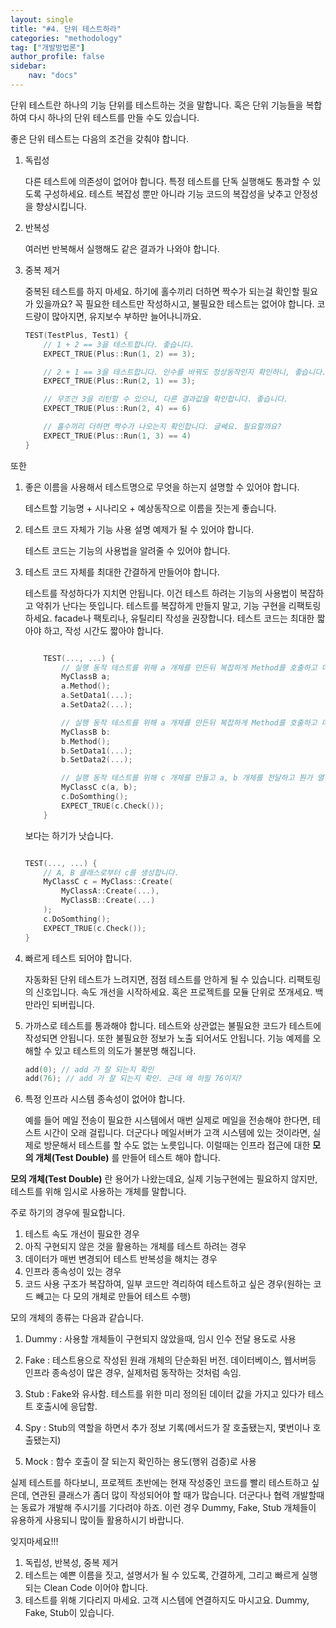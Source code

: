 ```yaml
---
layout: single
title: "#4. 단위 테스트하라"
categories: "methodology"
tag: ["개발방법론"]
author_profile: false
sidebar: 
    nav: "docs"
---
```


단위 테스트란 하나의 기능 단위를 테스트하는 것을 말합니다. 혹은 단위 기능들을 복합하여 다시 하나의 단위 테스트를 만들 수도 있습니다.

좋은 단위 테스트는 다음의 조건을 갖춰야 합니다.

1. 독립성

    다른 테스트에 의존성이 없어야 합니다. 특정 테스트를 단독 실행해도 통과할 수 있도록 구성하세요. 테스트 복잡성 뿐만 아니라 기능 코드의 복잡성을 낮추고 안정성을 향상시킵니다.

2. 반복성

    여러번 반복해서 실행해도 같은 결과가 나와야 합니다.

3. 중복 제거

    중복된 테스트를 하지 마세요. 하기에 홀수끼리 더하면 짝수가 되는걸 확인할 필요가 있을까요? 꼭 필요한 테스트만 작성하시고, 불필요한 테스트는 없어야 합니다. 코드량이 많아지면, 유지보수 부하만 늘어나니까요.

    ```cpp
    TEST(TestPlus, Test1) {
        // 1 + 2 == 3을 테스트합니다. 좋습니다. 
        EXPECT_TRUE(Plus::Run(1, 2) == 3); 

        // 2 + 1 == 3을 테스트합니다. 인수를 바꿔도 정상동작인지 확인하니, 좋습니다. 
        EXPECT_TRUE(Plus::Run(2, 1) == 3); 

        // 무조건 3을 리턴할 수 있으니, 다른 결과값을 확인합니다. 좋습니다. 
        EXPECT_TRUE(Plus::Run(2, 4) == 6)    

        // 홀수끼리 더하면 짝수가 나오는지 확인합니다. 글쎄요. 필요할까요? 
        EXPECT_TRUE(Plus::Run(1, 3) == 4)
    }    
    ```
    
또한

1. 좋은 이름을 사용해서 테스트명으로 무엇을 하는지 설명할 수 있어야 합니다.

    테스트할 기능명 + 시나리오 + 예상동작으로 이름을 짓는게 좋습니다.

2. 테스트 코드 자체가 기능 사용 설명 예제가 될 수 있어야 합니다.

    테스트 코드는 기능의 사용법을 알려줄 수 있어야 합니다.

3. 테스트 코드 자체를 최대한 간결하게 만들어야 합니다. 

    테스트를 작성하다가 지치면 안됩니다. 이건 테스트 하려는 기능의 사용법이 복잡하고 악취가 난다는 뜻입니다. 테스트를 복잡하게 만들지 말고, 기능 구현을 리팩토링 하세요. facade나 팩토리나, 유틸리티 작성을 권장합니다.
    테스트 코드는 최대한 짧아야 하고, 작성 시간도 짧아야 합니다.

    ```cpp

        TEST(..., ...) {
            // 실행 동작 테스트를 위해 a 개체를 만든뒤 복잡하게 Method를 호출하고 데이터를 설정합니다.
            MyClassB a; 
            a.Method();
            a.SetData1(...);
            a.SetData2(...);

            // 실행 동작 테스트를 위해 a 개체를 만든뒤 복잡하게 Method를 호출하고 데이터를 설정합니다.
            MyClassB b:
            b.Method();
            b.SetData1(...);
            b.SetData2(...);

            // 실행 동작 테스트를 위해 c 개체를 만들고 a, b 개체를 전달하고 뭔가 열심히 한뒤 상태 검사를 합니다.
            MyClassC c(a, b);
            c.DoSomthing();
            EXPECT_TRUE(c.Check());
        }

    ```

    보다는 하기가 낫습니다.

    ```cpp

    TEST(..., ...) {
        // A, B 클래스로부터 c를 생성합니다.
        MyClassC c = MyClass::Create(
            MyClassA::Create(...),
            MyClassB::Create(...)
        );
        c.DoSomthing();
        EXPECT_TRUE(c.Check());
    }
    ```

4. 빠르게 테스트 되어야 합니다.

    자동화된 단위 테스트가 느려지면, 점점 테스트를 안하게 될 수 있습니다. 리팩토링의 신호입니다. 속도 개선을 시작하세요. 혹은 프로젝트를 모듈 단위로 쪼개세요. 백만라인 되버립니다.

5. 가까스로 테스트를 통과해야 합니다.
    테스트와 상관없는 불필요한 코드가 테스트에 작성되면 안됩니다. 또한 불필요한 정보가 노출 되어서도 안됩니다. 기능 예제를 오해할 수 있고 테스트의 의도가 불분명 해집니다.

    ```cpp
    add(0); // add 가 잘 되는지 확인
    add(76); // add 가 잘 되는지 확인. 근데 왜 하필 76이지?
    ```
 6. 특정 인프라 시스템 종속성이 없어야 합니다.

    예를 들어 메일 전송이 필요한 시스템에서 매번 실제로 메일을 전송해야 한다면, 테스트 시간이 오래 걸립니다. 더군다나 메일서버가 고객 시스템에 있는 것이라면, 실제로 방문해서 테스트를 할 수도 없는 노릇입니다. 이럴때는 인프라 접근에 대한 **모의 개체(Test Double)** 를 만들어 테스트 해야 합니다.  

**모의 개체(Test Double)** 란 용어가 나왔는데요, 실제 기능구현에는 필요하지 않지만, 테스트를 위해 임시로 사용하는 개체를 말합니다.

주로 하기의 경우에 필요합니다.

1. 테스트 속도 개선이 필요한 경우
2. 아직 구현되지 않은 것을 활용하는 개체를 테스트 하려는 경우
3. 데이터가 매번 변경되어 테스트 반복성을 해치는 경우
4. 인프라 종속성이 있는 경우
5. 코드 사용 구조가 복잡하여, 일부 코드만 격리하여 테스트하고 싶은 경우(원하는 코드 빼고는 다 모의 개체로 만들어 테스트 수행)

모의 개체의 종류는 다음과 같습니다.

1. Dummy : 사용할 개체들이 구현되지 않았을때, 임시 인수 전달 용도로 사용

2. Fake : 테스트용으로 작성된 원래 개체의 단순화된 버전. 데이터베이스, 웹서버등 인프라 종속성이 많은 경우, 실제처럼 동작하는 것처럼 속임.

3. Stub : Fake와 유사함. 테스트를 위한 미리 정의된 데이터 값을 가지고 있다가 테스트 호출시에 응답함.

4. Spy : Stub의 역할을 하면서 추가 정보 기록(메서드가 잘 호출됐는지, 몇번이나 호출됐는지)

4. Mock : 함수 호출이 잘 되는지 확인하는 용도(행위 검증)로 사용

실제 테스트를 하다보니, 프로젝트 초반에는 현재 작성중인 코드를 빨리 테스트하고 싶은데, 연관된 클래스가 좀더 많이 작성되어야 할 때가 많습니다. 더군다나 협력 개발할때는 동료가 개발해 주시기를 기다려야 하죠. 이런 경우 Dummy, Fake, Stub 개체들이 유용하게 사용되니 많이들 활용하시기 바랍니다.

잊지마세요!!!

1. 독립성, 반복성, 중복 제거
2. 테스트는 예쁜 이름을 짓고, 설명서가 될 수 있도록, 간결하게, 그리고 빠르게 실행되는 Clean Code 이어야 합니다.
3. 테스트를 위해 기다리지 마세요. 고객 시스템에 연결하지도 마시고요. Dummy, Fake, Stub이 있습니다.